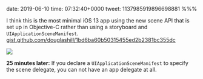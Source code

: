 date: 2019-06-10
time: 07:32:40+0000
tweet: 1137985919896698881
%%%

I think this is the most minimal iOS 13 app using the new scene API that is set up in Objective-C rather than using a storyboard and `UIApplicationSceneManifest`. [gist.github.com/douglashill/1bd6ba60b50315455ed2b2381bc355dc](https://gist.github.com/douglashill/1bd6ba60b50315455ed2b2381bc355dc)

![](D8rwJnxXkAAV66o.jpg)

**25 minutes later:** If you declare a `UIApplicationSceneManifest` to specify the scene delegate, you can not have an app delegate at all.
